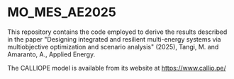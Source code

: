 # MO_MES_AE2025
This repository contains the code employed to derive the results described in the paper "Designing integrated and resilient multi-energy systems via multiobjective optimization and scenario analysis" (2025), Tangi, M. and Amaranto, A., Applied Energy.

The CALLIOPE model is available from its website at https://www.callio.pe/

